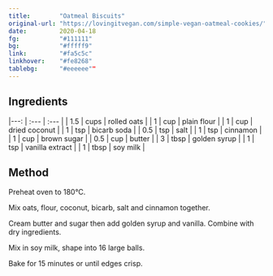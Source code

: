 ```yaml
---
title:        "Oatmeal Biscuits"
original-url: "https://lovingitvegan.com/simple-vegan-oatmeal-cookies/"
date:         2020-04-18
fg:           "#111111"
bg:           "#fffff9"
link:         "#fa5c5c"
linkhover:    "#fe8268"
tablebg:      "#eeeeee""
---
```


## Ingredients

|---: | :---  | :--- |
| 1.5   | cups  | rolled oats |
| 1 | cup | plain flour |
| 1 | cup | dried coconut |
| 1 | tsp | bicarb soda |
| 0.5 | tsp | salt |
| 1 | tsp | cinnamon |
| 1 | cup | brown sugar |
| 0.5 | cup | butter |
| 3 | tbsp | golden syrup |
| 1 | tsp | vanilla extract |
| 1 | tbsp | soy milk |

## Method

Preheat oven to 180°C.

Mix oats, flour, coconut, bicarb, salt and cinnamon together.

Cream butter and sugar then add golden syrup and vanilla. Combine with dry ingredients.

Mix in soy milk, shape into 16 large balls.

Bake for 15 minutes or until edges crisp.
